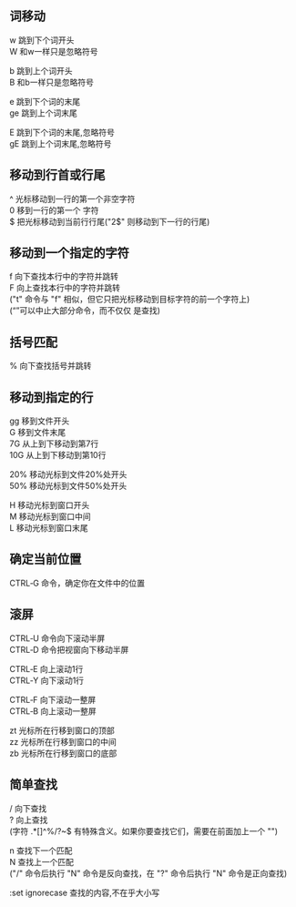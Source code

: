 ## 词移动
w	跳到下个词开头  
W	和w一样只是忽略符号  

b	跳到上个词开头  
B	和b一样只是忽略符号  

e	跳到下个词的末尾  
ge	跳到上个词末尾  

E	跳到下个词的末尾,忽略符号  
gE	跳到上个词末尾,忽略符号  

## 移动到行首或行尾
^	光标移动到一行的第一个非空字符  
    0 移到一行的第一个 字符  
$	把光标移动到当前行行尾("2$" 则移动到下一行的行尾)  

## 移动到一个指定的字符
f	向下查找本行中的字符并跳转  
F	向上查找本行中的字符并跳转  
("t" 命令与 "f" 相似，但它只把光标移动到目标字符的前一个字符上)  
(“<Esc>”可以中止大部分命令，而不仅仅 是查找)  
## 括号匹配
%	向下查找括号并跳转  

## 移动到指定的行  
gg	移到文件开头  
G	移到文件末尾  
7G	从上到下移动到第7行  
10G	从上到下移动到第10行  

20%	移动光标到文件20%处开头  
50%	移动光标到文件50%处开头  

H	移动光标到窗口开头  
M	移动光标到窗口中间  
L	移动光标到窗口末尾  

## 确定当前位置
CTRL‑G 命令，确定你在文件中的位置  

## 滚屏
CTRL‑U 命令向下滚动半屏  
CTRL‑D 命令把视窗向下移动半屏  

CTRL‑E	向上滚动1行  
CTRL‑Y	向下滚动1行  

CTRL‑F	向下滚动一整屏  
CTRL‑B	向上滚动一整屏  

zt	光标所在行移到窗口的顶部  
zz	光标所在行移到窗口的中间  
zb	光标所在行移到窗口的底部  

## 简单查找
/	向下查找  
?	向上查找  
(字符 .*[]^%/\?~$ 有特殊含义。如果你要查找它们，需要在前面加上一个 "\")  

n	查找下一个匹配  
N	查找上一个匹配  
("/" 命令后执行 "N" 命令是反向查找，在 "?" 命令后执行 "N" 命令是正向查找)  

:set ignorecase	查找的内容,不在乎大小写  


